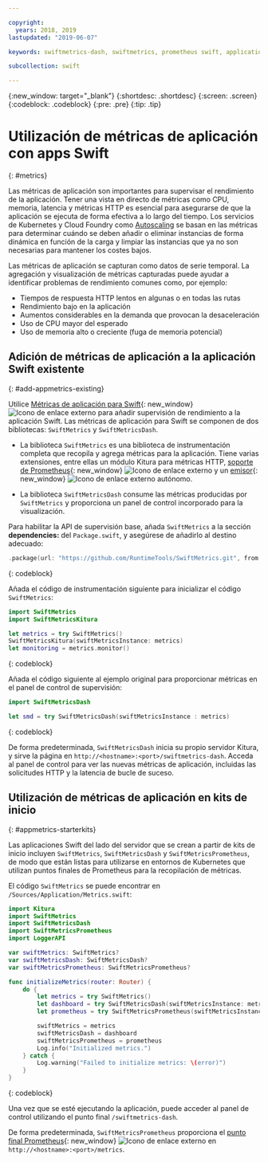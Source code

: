 ```yaml
---

copyright:
  years: 2018, 2019
lastupdated: "2019-06-07"

keywords: swiftmetrics-dash, swiftmetrics, prometheus swift, application metrics swift, swift performance, slow swift, swift dashboard, metris swift

subcollection: swift

---
```


{:new_window: target="_blank"}
{:shortdesc: .shortdesc}
{:screen: .screen}
{:codeblock: .codeblock}
{:pre: .pre}
{:tip: .tip}

# Utilización de métricas de aplicación con apps Swift
{: #metrics}

Las métricas de aplicación son importantes para supervisar el rendimiento de la aplicación. Tener una vista en directo de métricas como CPU, memoria, latencia y métricas HTTP es esencial para asegurarse de que la aplicación se ejecuta de forma efectiva a lo largo del tiempo. Los servicios de Kubernetes y Cloud Foundry como [Autoscaling](/docs/services/Auto-Scaling?topic=Auto-Scaling-get-started) se basan en las métricas para determinar cuándo se deben añadir o eliminar instancias de forma dinámica en función de la carga y limpiar las instancias que ya no son necesarias para mantener los costes bajos.

Las métricas de aplicación se capturan como datos de serie temporal. La agregación y visualización de métricas capturadas puede ayudar a identificar problemas de rendimiento comunes como, por ejemplo:

* Tiempos de respuesta HTTP lentos en algunas o en todas las rutas
* Rendimiento bajo en la aplicación
* Aumentos considerables en la demanda que provocan la desaceleración
* Uso de CPU mayor del esperado
* Uso de memoria alto o creciente (fuga de memoria potencial)

## Adición de métricas de aplicación a la aplicación Swift existente
{: #add-appmetrics-existing}

Utilice [Métricas de aplicación para Swift](https://developer.ibm.com/swift/monitoring-diagnostics/application-metrics-for-swift/){: new_window} ![Icono de enlace externo](../../icons/launch-glyph.svg "Icono de enlace externo") para añadir supervisión de rendimiento a la aplicación Swift. Las métricas de aplicación para Swift se componen de dos bibliotecas: `SwiftMetrics` y `SwiftMetricsDash`.

* La biblioteca `SwiftMetrics` es una biblioteca de instrumentación completa que recopila y agrega métricas para la aplicación. Tiene varias extensiones, entre ellas un módulo Kitura para métricas HTTP, [soporte de Prometheus](https://github.com/RuntimeTools/SwiftMetrics#prometheus-support){: new_window} ![Icono de enlace externo](../../icons/launch-glyph.svg "Icono de enlace externo") y un [emisor](https://github.com/RuntimeTools/SwiftMetrics#application-metrics-for-swift-agent){: new_window} ![Icono de enlace externo](../../icons/launch-glyph.svg "Icono de enlace externo") autónomo.

* La biblioteca `SwiftMetricsDash` consume las métricas producidas por `SwiftMetrics` y proporciona un panel de control incorporado para la visualización.

Para habilitar la API de supervisión base, añada `SwiftMetrics` a la sección **dependencies:** del `Package.swift`, y asegúrese de añadirlo al destino adecuado:
```swift
.package(url: "https://github.com/RuntimeTools/SwiftMetrics.git", from: "2.4.0")
```
{: codeblock}

Añada el código de instrumentación siguiente para inicializar el código `SwiftMetrics`:
```swift
import SwiftMetrics
import SwiftMetricsKitura

let metrics = try SwiftMetrics()
SwiftMetricsKitura(swiftMetricsInstance: metrics)
let monitoring = metrics.monitor()
```
{: codeblock}

Añada el código siguiente al ejemplo original para proporcionar métricas en el panel de control de supervisión:
```swift
import SwiftMetricsDash

let smd = try SwiftMetricsDash(swiftMetricsInstance : metrics)
```  
{: codeblock}

De forma predeterminada, `SwiftMetricsDash` inicia su propio servidor Kitura, y sirve la página en `http://<hostname>:<port>/swiftmetrics-dash`. Acceda al panel de control para ver las nuevas métricas de aplicación, incluidas las solicitudes HTTP y la latencia de bucle de suceso.

## Utilización de métricas de aplicación en kits de inicio
{: #appmetrics-starterkits}

Las aplicaciones Swift del lado del servidor que se crean a partir de kits de inicio incluyen `SwiftMetrics`, `SwiftMetricsDash` y `SwiftMetricsPrometheus`, de modo que están listas para utilizarse en entornos de Kubernetes que utilizan puntos finales de Prometheus para la recopilación de métricas.

El código `SwiftMetrics` se puede encontrar en `/Sources/Application/Metrics.swift`:
```swift
import Kitura
import SwiftMetrics
import SwiftMetricsDash
import SwiftMetricsPrometheus
import LoggerAPI

var swiftMetrics: SwiftMetrics?
var swiftMetricsDash: SwiftMetricsDash?
var swiftMetricsPrometheus: SwiftMetricsPrometheus?

func initializeMetrics(router: Router) {
    do {
        let metrics = try SwiftMetrics()
        let dashboard = try SwiftMetricsDash(swiftMetricsInstance: metrics, endpoint: router)
        let prometheus = try SwiftMetricsPrometheus(swiftMetricsInstance: metrics, endpoint: router)

        swiftMetrics = metrics
        swiftMetricsDash = dashboard
        swiftMetricsPrometheus = prometheus
        Log.info("Initialized metrics.")
    } catch {
        Log.warning("Failed to initialize metrics: \(error)")
    }
}
```
{: codeblock}

Una vez que se esté ejecutando la aplicación, puede acceder al panel de control utilizando el punto final `/swiftmetrics-dash`.

De forma predeterminada, `SwiftMetricsPrometheus` proporciona el [punto final Prometheus](https://prometheus.io/){: new_window} ![Icono de enlace externo](../../icons/launch-glyph.svg "Icono de enlace externo") en `http://<hostname>:<port>/metrics`.
